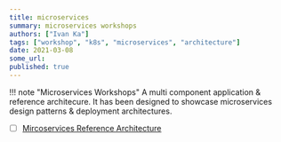 ```yaml
---
title: microservices
summary: microservices workshops
authors: ["Ivan Ka"]
tags: ["workshop", "k8s", "microservices", "architecture"]
date: 2021-03-08
some_url:
published: true
---
```


!!! note "Microservices Workshops"
    A multi component application & reference architecure.
    It has been designed to showcase microservices design patterns & deployment architectures.

- [ ] [Mircoservices Reference Architecture](https://github.com/ik-learning/smilr)
